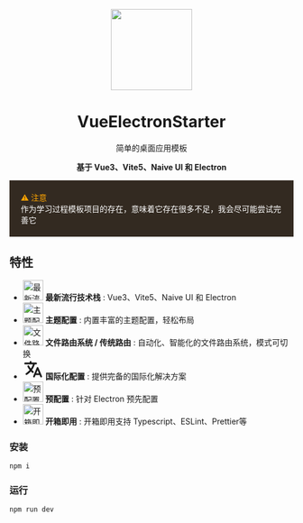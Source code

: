 <p align="center">
  <img width="144px" src="https://versiw.github.io/VueElectronStarterDocs/logo.svg" />
</p>

<h1 align="center">VueElectronStarter</h1>
<p align="center">简单的桌面应用模板</p>
<p align="center"><b>基于 Vue3、Vite5、Naive UI 和 Electron</b></p>


<div style="background-color: #332A21; color: white; padding: 20px;">
  <span style="color: orange;">⚠️ 注意</span><br>
  作为学习过程模板项目的存在，意味着它存在很多不足，我会尽可能尝试完善它
</div>


## 特性

- <img src="https://gcore.jsdelivr.net/gh/versiw/FavPic/images/202410212012805.png" alt="最新流行技术栈" width="36" height="36" /> **最新流行技术栈** :  Vue3、Vite5、Naive UI 和 Electron
- <img src="https://gcore.jsdelivr.net/gh/versiw/FavPic/images/202412281930201.png" alt="主题配置" width="36" height="36" /> **主题配置** :  内置丰富的主题配置，轻松布局
- <img src="https://gcore.jsdelivr.net/gh/versiw/FavPic/images/202412281930203.png" alt="文件路由系统 / 传统路由" width="36" height="36" /> **文件路由系统 / 传统路由** :  自动化、智能化的文件路由系统，模式可切换
- <svg xmlns="http://www.w3.org/2000/svg"  width="36" height="36" xmlns:xlink="http://www.w3.org/1999/xlink" viewBox="0 0 512 512"><path d="M478.33 433.6l-90-218a22 22 0 0 0-40.67 0l-90 218a22 22 0 1 0 40.67 16.79L316.66 406h102.67l18.33 44.39A22 22 0 0 0 458 464a22 22 0 0 0 20.32-30.4zM334.83 362L368 281.65L401.17 362z" fill="currentColor"></path><path d="M267.84 342.92a22 22 0 0 0-4.89-30.7c-.2-.15-15-11.13-36.49-34.73c39.65-53.68 62.11-114.75 71.27-143.49H330a22 22 0 0 0 0-44H214V70a22 22 0 0 0-44 0v20H54a22 22 0 0 0 0 44h197.25c-9.52 26.95-27.05 69.5-53.79 108.36c-31.41-41.68-43.08-68.65-43.17-68.87a22 22 0 0 0-40.58 17c.58 1.38 14.55 34.23 52.86 83.93c.92 1.19 1.83 2.35 2.74 3.51c-39.24 44.35-77.74 71.86-93.85 80.74a22 22 0 1 0 21.07 38.63c2.16-1.18 48.6-26.89 101.63-85.59c22.52 24.08 38 35.44 38.93 36.1a22 22 0 0 0 30.75-4.9z" fill="currentColor"></path></svg> **国际化配置** :  提供完备的国际化解决方案
- <img src="https://raw.githubusercontent.com/Tarikul-Islam-Anik/Animated-Fluent-Emojis/master/Emojis/Objects/Gear.png" alt="预配置" width="36" height="36" /> **预配置** :  针对 Electron 预先配置
- <img src="https://raw.githubusercontent.com/Tarikul-Islam-Anik/Animated-Fluent-Emojis/master/Emojis/Objects/Package.png" alt="开箱即用" width="36" height="36" /> **开箱即用** :  开箱即用支持 Typescript、ESLint、Prettier等

### 安装





```shell
npm i
```

### 运行

```shell
npm run dev
```
